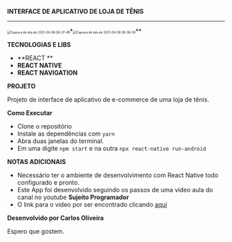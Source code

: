 **INTERFACE DE APLICATIVO DE LOJA DE TÊNIS**

____________________________________________________________________________________________________________________________________________________________________________________________________________________________________________________________________________________________________________________________________________

<img src="/home/carlos/Imagens/Captura de tela de 2021-04-06 08-37-49.png" alt="Captura de tela de 2021-04-06 08-37-49" style="zoom:50%;" />*<img src="/home/carlos/Imagens/Captura de tela de 2021-04-06 08-36-39.png" alt="Captura de tela de 2021-04-06 08-36-39" style="zoom: 50%;" />**



**TECNOLOGIAS E LIBS**

- **REACT **
- **REACT NATIVE**
- **REACT NAVIGATION**

**PROJETO**

Projeto de interface de aplicativo de e-commerce de uma loja de tênis.

**Como Executar**

- Clone o repositório
- Instale as dependências com `yarn`
- Abra duas janelas do terminal.
- Em uma digite `npm start` e na outra `npx react-native run-android`

**NOTAS ADICIONAIS**

- Necessário ter o ambiente de desenvolvimento com React Native todo configurado e pronto.
- Este App foi desenvolvido seguindo os passos de uma video aula do canal no youtube **Sujeito Programador**
- O link para o video por ser encontrado clicando <a href="https://www.youtube.com/watch?v=RZbz26EVysA" target="__blank">aqui</a>

**Desenvolvido por Carlos Oliveira**

Espero que gostem.